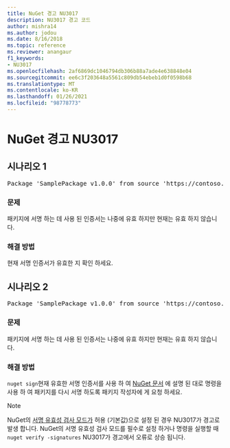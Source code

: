 ```yaml
---
title: NuGet 경고 NU3017
description: NU3017 경고 코드
author: mishra14
ms.author: jodou
ms.date: 8/16/2018
ms.topic: reference
ms.reviewer: anangaur
f1_keywords:
- NU3017
ms.openlocfilehash: 2af6869dc1046794db306b88a7ade4e638848e04
ms.sourcegitcommit: ee6c3f203648a5561c809db54ebeb1d0f0598b68
ms.translationtype: MT
ms.contentlocale: ko-KR
ms.lasthandoff: 01/26/2021
ms.locfileid: "98778773"
---
```

# <a name="nuget-warning-nu3017"></a>NuGet 경고 NU3017

## <a name="scenario-1"></a>시나리오 1

<pre>Package 'SamplePackage v1.0.0' from source 'https://contoso.com/index.json': The signing certificate is not yet valid.</pre>

### <a name="issue"></a>문제

패키지에 서명 하는 데 사용 된 인증서는 나중에 유효 하지만 현재는 유효 하지 않습니다.


### <a name="solution"></a>해결 방법

현재 서명 인증서가 유효한 지 확인 하세요.



## <a name="scenario-2"></a>시나리오 2

<pre>Package 'SamplePackage v1.0.0' from source 'https://contoso.com/index.json': The primary signature's certificate is not yet valid.</pre>

### <a name="issue"></a>문제

패키지에 서명 하는 데 사용 된 인증서는 나중에 유효 하지만 현재는 유효 하지 않습니다.


### <a name="solution"></a>해결 방법

`nuget sign`현재 유효한 서명 인증서를 사용 하 여 [NuGet 문서](../../create-packages/sign-a-package.md) 에 설명 된 대로 명령을 사용 하 여 패키지를 다시 서명 하도록 패키지 작성자에 게 요청 하세요.


> [!Note]
> NuGet의 [서명 유효성 검사 모드가](../../consume-packages/installing-signed-packages.md#configure-package-signature-requirements) 허용 (기본값)으로 설정 된 경우 NU3017가 경고로 발생 합니다. NuGet의 서명 유효성 검사 모드를 필수로 설정 하거나 명령을 실행할 때 `nuget verify -signatures` NU3017가 경고에서 오류로 상승 됩니다. 

